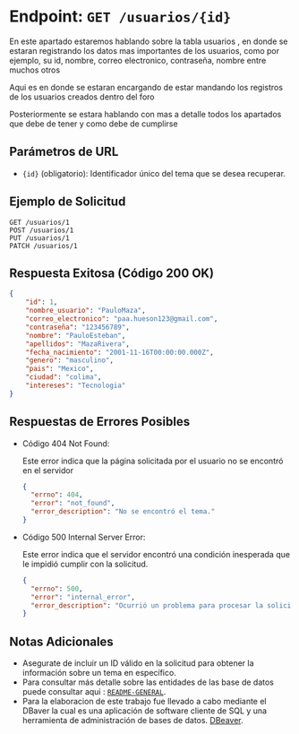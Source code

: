 # Endpoint: `GET /usuarios/{id}`

En este apartado estaremos hablando sobre la tabla usuarios , en donde se estaran registrando los datos mas importantes de los usuarios, como por ejemplo, su id, nombre, correo electronico, contraseña, nombre entre muchos otros

Aqui es en donde se estaran encargando de estar mandando los registros de los usuarios creados dentro del foro

Posteriormente se estara hablando con mas a detalle todos los apartados que debe de tener y como debe de cumplirse

## Parámetros de URL
- `{id}` (obligatorio): Identificador único del tema que se desea recuperar.

## Ejemplo de Solicitud
```http
GET /usuarios/1
POST /usuarios/1
PUT /usuarios/1
PATCH /usuarios/1
```

## Respuesta Exitosa (Código 200 OK)
```json
{
    "id": 1,
    "nombre_usuario": "PauloMaza",
    "correo_electronico": "paa.hueson123@gmail.com",
    "contraseña": "123456789",
    "nombre": "PauloEsteban",
    "apellidos": "MazaRivera",
    "fecha_nacimiento": "2001-11-16T00:00:00.000Z",
    "genero": "masculino",
    "pais": "Mexico",
    "ciudad": "colima",
    "intereses": "Tecnologia"
}
```

## Respuestas de Errores Posibles
- Código 404 Not Found:

  Este error indica que la página solicitada por el usuario no se encontró en el servidor
  ```json
  {
    "errno": 404,
    "error": "not_found",
    "error_description": "No se encontró el tema."
  }
  ```

- Código 500 Internal Server Error:

  Este error indica que el servidor encontró una condición inesperada que le impidió cumplir con la solicitud.
  ```json
  {
    "errno": 500,
    "error": "internal_error",
    "error_description": "Ocurrió un problema para procesar la solicitud"
  }
  ``` 

## Notas Adicionales

- Asegurate de incluir un ID válido en la solicitud para obtener la información
  sobre un tema en específico.
- Para consultar más detalle sobre las entidades de las base de datos puede consultar aqui : [`README-GENERAL`](../../README.md).
- Para la elaboracion de este trabajo fue llevado a cabo mediante el DBaver la cual es una aplicación de software cliente de SQL y una herramienta de administración de bases de datos. [DBeaver](https://dbeaver.io).